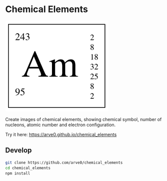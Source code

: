 # Chemical Elements

![](americum.png)

Create images of chemical elements, showing chemical symbol, number of nucleons, atomic number and electron configuration.

Try it here: https://arve0.github.io/chemical_elements


## Develop

```sh
git clone https://github.com/arve0/chemical_elements
cd chemical_elements
npm install
```
